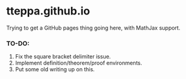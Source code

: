 # tteppa.github.io

Trying to get a GitHub pages thing going here, with MathJax support.

### TO-DO:
<ol>
    <li> Fix the square bracket delimiter issue. </li>
    <li> Implement definition/theorem/proof environments. </li>
    <li> Put some old writing up on this. </li>
</ol>